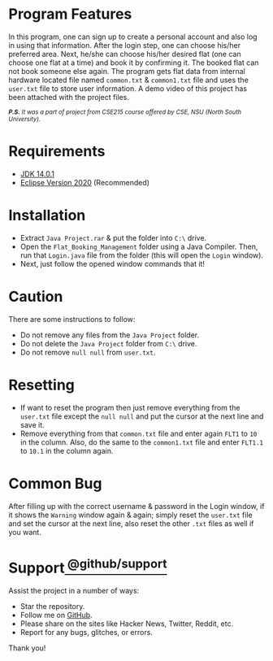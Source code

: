 # Program Features
In this program, one can sign up to create a personal account and also log in using that information. After the login step, one can choose his/her preferred area. Next, he/she can choose his/her desired flat (one can choose one flat at a time) and book it by confirming it. The booked flat can not book someone else again. The program gets flat data from internal hardware located file named `common.txt` & `common1.txt` file and uses the `user.txt` file to store user information. A demo video of this project has been attached with the project files.<br/>

<sub> ****P.S.*** It was a part of project from CSE215 course offered by CSE, NSU (North South University).*<sub/>
# Requirements
- [JDK 14.0.1](https://www.malavida.com/en/soft/java-jdk/)
- [Eclipse Version 2020](https://www.techspot.com/downloads/7143-eclipse-ide.html) (Recommended)
# Installation
- Extract `Java Project.rar` & put the folder into `C:\` drive.
- Open the `Flat_Booking_Management` folder using a Java Compiler. Then, run that `Login.java` file from the folder (this will open the `Login` window).
- Next, just follow the opened window commands that it!
# Caution
There are some instructions to follow:
- Do not remove any files from the `Java Project` folder.
- Do not delete the `Java Project` folder from `C:\` drive.
- Do not remove `null null` from `user.txt`.
# Resetting
- If want to reset the program then just remove everything from the `user.txt` file except the `null null` and put the cursor at the next line and save it.
- Remove everything from that `common.txt` file and enter again `FLT1` to `10` in the column. Also, do the same to the `common1.txt` file and enter `FLT1.1` to `10.1` in the column again.
# Common Bug
After filling up with the correct username & password in the Login window, if it shows the `Warning` window again & again; simply reset the `user.txt` file and set the cursor at the next line, also reset the other `.txt` files as well if you want.
# Support[<sup> @github/support <sup/>](https://support.github.com/)
Assist the project in a number of ways:
- Star the repository.
- Follow me on [GitHub](https://github.com/HR-Fahim).
- Please share on the sites like Hacker News, Twitter, Reddit, etc.
- Report for any bugs, glitches, or errors.<br />

Thank you!
